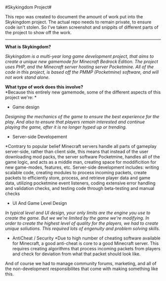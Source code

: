 #Skykingdom Project#

This repo was created to document the amount of work put into the Skykingdom project. The actual repo needs to remain private, to ensure code isn't stolen. So I've taken screenshot and snippits of different parts of the project to show off the work.

---

**What is Skykingdom?**

*Skykingdom is a multi-year long game development project, that aims to create a unique new gamemode for Minecraft Bedrock Edition. The project uses PHP, and the Minecraft server hosting server Pocketmine. All of the code in this project, is based off the PMMP (Pocketmine) software, and will not work stand alone.*


**What type of work does this involve?**  
*Because this entirely new gamemode, some of the different aspects of this project we're: *

  - Game design
  
  *Designing the mechanics of the game to ensure the best experience for the play. And also to ensure that players remain interested and continue playing the game, after it is no longer hyped up or trending.*
  
  - Server-side Developement
  
  *Contrary to popular belief Minecraft servers handle all parts of gameplay server-side, rather than client side, this means that instead of the user downloading mod packs, the server software Pocketmine, handles all of the game logic, and acts as a middle man, creating space for moddificition for new game-modes, features, etc. Server-side development includes: writing scalable code, creating modules to process incoming packets, create packets to efficiently store, process, and retrieve player data and game data, utilizing pocketmine event listeners, coding extensive error handling and validation checks, and testing code through beta-testing and manual checks
  
  - UI And Game Level Design
  
  *In typical level and UI design, your only limits are the engine you use to create the game. But we we're limited by the game we're modifying. In order to create the highest   level of quality for the players, we had to create unique soliutions. This required lots of engenuity and problem solving skills.*
  
  - AntiCheat / Security
  *Due to high number of cheating software available for Minecraft, a good anti-cheat is core to a good Minecraft server. This requires creating algorithms that process incoming packets from players and check for deviation from what that packet should look like.
  
  And of course we had to manage community forums, marketing, and all of the non-development responsibilites that come with making something like this.
